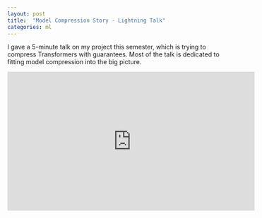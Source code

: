 ```yaml
---
layout: post
title:  "Model Compression Story - Lightning Talk"
categories: ml
---
```


I gave a 5-minute talk on my project this semester, which is trying to compress
Transformers with guarantees. Most of the talk is dedicated to fitting model
compression into the big picture. 

<iframe width="560" height="315" src="https://www.youtube.com/embed/grFL9VnhczU" frameborder="0" allow="accelerometer; autoplay; encrypted-media; gyroscope; picture-in-picture" allowfullscreen></iframe>
